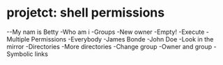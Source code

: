 # projetct: shell permissions
--My nam is Betty
-Who am i
-Groups
-New owner
-Empty!
-Execute
-Multiple Permissions
-Everybody
-James Bonde
-John Doe
-Look in the mirror
-Directories
-More directories
-Change group
-Owner and group
-Symbolic links
